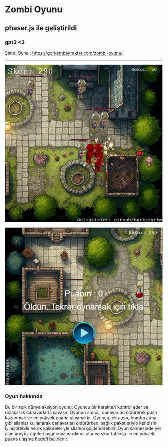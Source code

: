 # Zombi Oyunu 
## phaser.js ile geliştirildi 
### gpt3 <3

Şimdi Oyna : <a href="https://gorkembayraktar.com/zombi-oyunu/" target="_blank">https://gorkembayraktar.com/zombi-oyunu/</a>

<hr>

![Oyun içerisi](game_photos/photo_1.png)

![Yeniden başlatma](game_photos/photo_2.png)


### Oyun hakkında

Bu bir açık dünya aksiyon oyunu. Oyuncu bir karakteri kontrol eder ve dolaşarak canavarlarla savaşır. Oyunun amacı, canavarları öldürerek puan kazanmak ve en yüksek puana ulaşmaktır. Oyuncu, ok atma, bomba atma gibi silahlar kullanarak canavarları öldürürken, sağlık paketleriyle kendisini iyileştirebilir ve ok kalibreleriyle silahını güçlendirebilir. Oyun sahnesinde yer alan arayüz öğeleri oyuncuya yardımcı olur ve skor tablosu ile en yüksek puana ulaşma hedefi belirlenir.